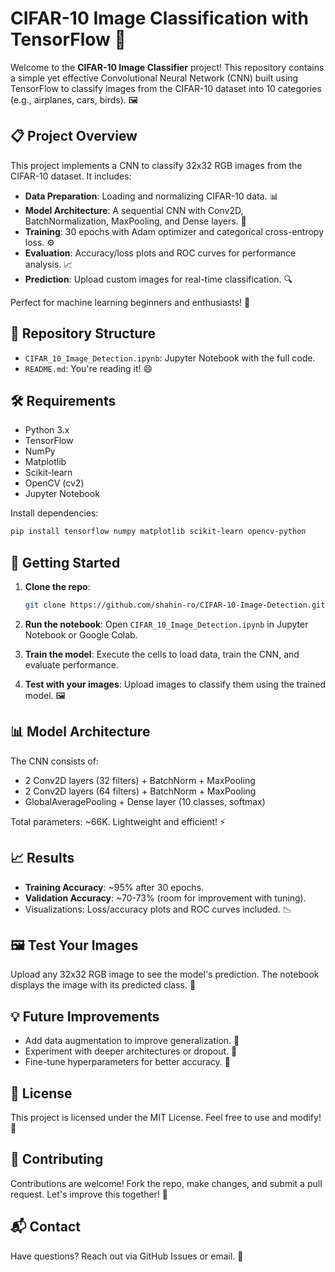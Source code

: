 # CIFAR-10 Image Classification with TensorFlow 🚀

Welcome to the **CIFAR-10 Image Classifier** project! This repository
contains a simple yet effective Convolutional Neural Network (CNN) built
using TensorFlow to classify images from the CIFAR-10 dataset into 10
categories (e.g., airplanes, cars, birds). 🖼️

## 📋 Project Overview

This project implements a CNN to classify 32x32 RGB images from the
CIFAR-10 dataset. It includes:

-   **Data Preparation**: Loading and normalizing CIFAR-10 data. 📊
-   **Model Architecture**: A sequential CNN with Conv2D,
    BatchNormalization, MaxPooling, and Dense layers. 🧠
-   **Training**: 30 epochs with Adam optimizer and categorical
    cross-entropy loss. ⚙️
-   **Evaluation**: Accuracy/loss plots and ROC curves for performance
    analysis. 📈
-   **Prediction**: Upload custom images for real-time classification.
    🔍

Perfect for machine learning beginners and enthusiasts! 🌟

## 📁 Repository Structure

-   `CIFAR_10_Image_Detection.ipynb`: Jupyter Notebook with the full
    code.
-   `README.md`: You're reading it! 😄

## 🛠️ Requirements

-   Python 3.x
-   TensorFlow
-   NumPy
-   Matplotlib
-   Scikit-learn
-   OpenCV (cv2)
-   Jupyter Notebook

Install dependencies:

``` bash
pip install tensorflow numpy matplotlib scikit-learn opencv-python
```

## 🚀 Getting Started

1.  **Clone the repo**:

    ``` bash
    git clone https://github.com/shahin-ro/CIFAR-10-Image-Detection.git
    ```

2.  **Run the notebook**: Open `CIFAR_10_Image_Detection.ipynb` in
    Jupyter Notebook or Google Colab.

3.  **Train the model**: Execute the cells to load data, train the CNN,
    and evaluate performance.

4.  **Test with your images**: Upload images to classify them using the
    trained model. 🖼️

## 📊 Model Architecture

The CNN consists of:

-   2 Conv2D layers (32 filters) + BatchNorm + MaxPooling
-   2 Conv2D layers (64 filters) + BatchNorm + MaxPooling
-   GlobalAveragePooling + Dense layer (10 classes, softmax)

Total parameters: \~66K. Lightweight and efficient! ⚡

## 📈 Results

-   **Training Accuracy**: \~95% after 30 epochs.
-   **Validation Accuracy**: \~70-73% (room for improvement with
    tuning).
-   Visualizations: Loss/accuracy plots and ROC curves included. 📉

## 🖼️ Test Your Images

Upload any 32x32 RGB image to see the model's prediction. The notebook
displays the image with its predicted class. 🎨

## 💡 Future Improvements

-   Add data augmentation to improve generalization. 🔄
-   Experiment with deeper architectures or dropout. 🧪
-   Fine-tune hyperparameters for better accuracy. 🎯

## 📜 License

This project is licensed under the MIT License. Feel free to use and
modify! 📄

## 🙌 Contributing

Contributions are welcome! Fork the repo, make changes, and submit a
pull request. Let's improve this together! 🤝

## 📬 Contact

Have questions? Reach out via GitHub Issues or email. 📧
